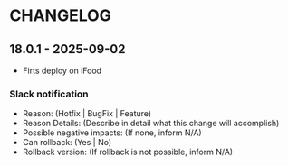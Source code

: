 # CHANGELOG

## 18.0.1 - 2025-09-02

- Firts deploy on iFood

### Slack notification

- Reason: (Hotfix | BugFix | Feature)
- Reason Details: (Describe in detail what this change will accomplish)
- Possible negative impacts: (If none, inform N/A)
- Can rollback: (Yes | No)
- Rollback version: (If rollback is not possible, inform N/A)